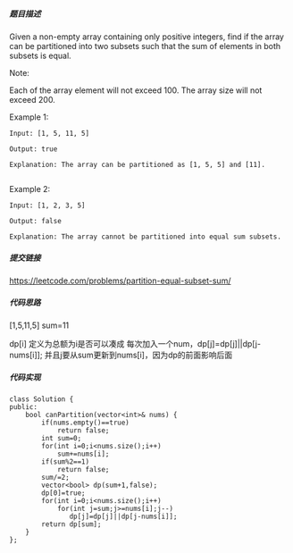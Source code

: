 ##### 题目描述
Given a non-empty array containing only positive integers, find if the array can be partitioned into two subsets such that the sum of elements in both subsets is equal.

Note:

Each of the array element will not exceed 100.
The array size will not exceed 200.
 

Example 1:
```
Input: [1, 5, 11, 5]

Output: true

Explanation: The array can be partitioned as [1, 5, 5] and [11].
 
```
Example 2:
```
Input: [1, 2, 3, 5]

Output: false

Explanation: The array cannot be partitioned into equal sum subsets.
```

##### 提交链接
https://leetcode.com/problems/partition-equal-subset-sum/



##### 代码思路
[1,5,11,5]
sum=11

dp[i] 定义为总额为i是否可以凑成
每次加入一个num，dp[j]=dp[j]||dp[j-nums[i]]; 
并且j要从sum更新到nums[i]，因为dp的前面影响后面



##### 代码实现

```
class Solution {
public:
    bool canPartition(vector<int>& nums) {
        if(nums.empty()==true)
            return false;
        int sum=0;
        for(int i=0;i<nums.size();i++)
            sum+=nums[i];
        if(sum%2==1)
            return false;
        sum/=2;
        vector<bool> dp(sum+1,false);
        dp[0]=true;
        for(int i=0;i<nums.size();i++)
            for(int j=sum;j>=nums[i];j--)
               dp[j]=dp[j]||dp[j-nums[i]]; 
        return dp[sum];   
    }
};


```
